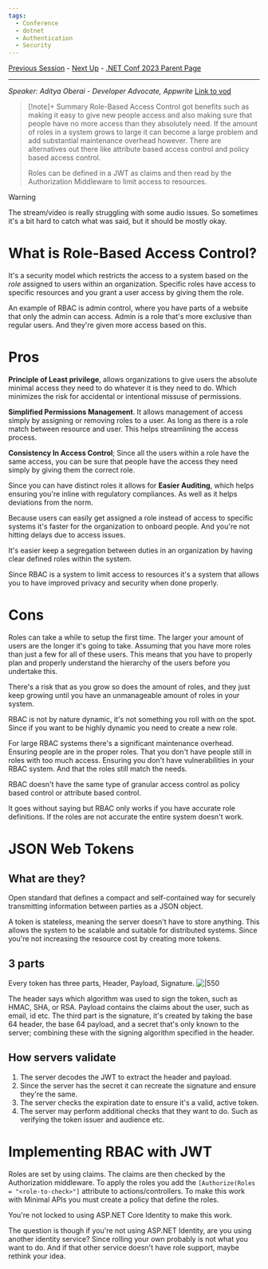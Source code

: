```yaml
---
tags:
  - Conference
  - dotnet
  - Authentication
  - Security
---
```

[Previous Session](Vertical%20Slice%20Architecture%20How%20Does%20it%20Compare%20to%20Clean%20Architecture.md) - [Next Up](Spatial%20Data%20with%20Entity%20Framework%20Core%20and%20.NET%20MAUI.md) - [.NET Conf 2023 Parent Page](README.md)

---
_Speaker: Aditya Oberai - Developer Advocate, Appwrite_
[Link to vod](https://www.youtube.com/watch?v=r8fVjPqpVkA)

>[!note]+ Summary
>Role-Based Access Control got benefits such as making it easy to give new people access and also making sure that people have no more access than they absolutely need. If the amount of roles in a system grows to large it can become a large problem and add substantial maintenance overhead however. There are alternatives out there like attribute based access control and policy based access control.
>
>Roles can be defined in a JWT as claims and then read by the Authorization Middleware to limit access to resources.


> [!warning]
> The stream/video is really struggling with some audio issues. So sometimes it's a bit hard to catch what was said, but it should be mostly okay.
# What is Role-Based Access Control?
It's a security model which restricts the access to a system based on the _role_ assigned to users within an organization. Specific roles have access to specific resources and you grant a user access by giving them the role. 

An example of RBAC is admin control, where you have parts of a website that only the admin can access. Admin is a role that's more exclusive than regular users. And they're given more access based on this. 
# Pros
**Principle of Least privilege**, allows organizations to give users the absolute minimal access they need to do whatever it is they need to do. Which minimizes the risk for accidental or intentional missuse of permissions.

**Simplified Permissions Management**. It allows management of access simply by assigning or removing roles to a user. As long as there is a role match between resource and user. This helps streamlining the access process.

**Consistency In Access Control**; Since all the users within a role have the same access, you can be sure that people have the access they need simply by giving them the correct role. 

Since you can have distinct roles it allows for **Easier Auditing**, which helps ensuring you're inline with regulatory compliances. As well as it helps deviations from the norm. 

Because users can easily get assigned a role instead of access to specific systems it's faster for the organization to onboard people. And you're not hitting delays due to access issues. 

It's easier keep a segregation between duties in an organization by having clear defined roles within the system.

Since RBAC is a system to limit access to resources it's a system that allows you to have improved privacy and security when done properly.
# Cons
Roles can take a while to setup the first time. The larger your amount of users are the longer it's going to take. Assuming that you have more roles than just a few for all of these users. This means that you have to properly plan and properly understand the hierarchy of the users before you undertake this. 

There's a risk that as you grow so does the amount of roles, and they just keep growing until you have an unmanageable amount of roles in your system.

RBAC is not by nature dynamic, it's not something you roll with on the spot. Since if you want to be highly dynamic you need to create a new role.

For large RBAC systems there's a significant maintenance overhead. Ensuring people are in the proper roles. That you don't have people still in roles with too much access. Ensuring you don't have vulnerabilities in your RBAC system. And that the roles still match the needs.

RBAC doesn't have the same type of granular access control as policy based control or attribute based control.

It goes without saying but RBAC only works if you have accurate role definitions. If the roles are not accurate the entire system doesn't work.

# JSON Web Tokens
## What are they?
Open standard that defines a compact and self-contained way for securely transmitting information between parties as a JSON object. 

A token is stateless, meaning the server doesn't have to store anything. This allows the system to be scalable and suitable for distributed systems. Since you're not increasing the resource cost by creating more tokens. 
## 3 parts
Every token has three parts, Header, Payload, Signature.
![|550](dotnetconf-23-jwt.png)

The header says which algorithm was used to sign the token, such as HMAC, SHA, or RSA. 
Payload contains the claims about the user, such as email, id etc. 
The third part is the signature, it's created by taking the base 64 header, the base 64 payload, and a secret that's only known to the server; combining these with the signing algorithm specified in the header.
## How servers validate
1. The server decodes the JWT to extract the header and payload. 
2. Since the server has the secret it can recreate the signature and ensure they're the same.
3. The server checks the expiration date to ensure it's a valid, active token.
4. The server may perform additional checks that they want to do. Such as verifying the token issuer and audience etc.
# Implementing RBAC with JWT
Roles are set by using claims. The claims are then checked by the Authorization middleware. To apply the roles you add the `[Authorize(Roles = "<role-to-check>"]` attribute to actions/controllers. To make this work with Minimal APIs you must create a policy that define the roles. 

You're not locked to using ASP.NET Core Identity to make this work. 

The question is though if you're not using ASP.NET Identity, are you using another identity service? Since rolling your own probably is not what you want to do. And if that other service doesn't have role support, maybe rethink your idea.